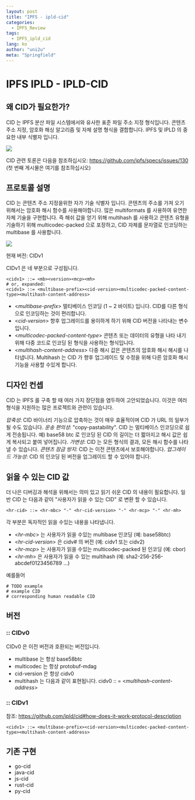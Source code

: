 ```yaml
---
layout: post
title: "IPFS - ipld-cid"
categories:
  - IPFS_Review
tags:
  - IPFS_ipld_cid
lang: ko
author: "uni2u"
meta: "Springfield"
---
```


# IPFS IPLD - IPLD-CID

## 왜 CID가 필요한가?

CID 는 IPFS 분산 파일 시스템에서와 유사한 표준 파일 주소 지정 형식입니다. 콘텐츠 주소 지정, 암호화 해싱 알고리즘 및 자체 설명 형식을 결합합니다. IPFS 및 IPLD 의 중요한 내부 식별자 입니다.

![](https://dominicsteil.files.wordpress.com/2017/02/2017-02-21-06_09_27-juan-benet_-enter-the-merkle-forest-youtube.png?w=648)

CID 관련 토론은 다음을 참조하십시오: https://github.com/ipfs/specs/issues/130 (첫 번째 게시물은 여기를 참조하십시오)

## 프로토콜 설명

CID 는 콘텐츠 주소 지정을위한 자가 기술 식별자 입니다. 콘텐츠의 주소를 가져 오기 위해서는 암호화 해시 함수를 사용해야합니다. 많은 multiformats 를 사용하여 유연한 자체 기술을 구현합니다. 즉 해쉬 값을 얻기 위해 multihash 를 사용하고 콘텐츠 유형을 기술하기 위해 multicodec-packed 으로 포장하고, CID 자체를 문자열로 인코딩하는 multibase 를 사용합니다.

![](https://image.slidesharecdn.com/20181120-distributedweb-181120212721/95/2018-11-20-distributed-web-23-638.jpg?cb=1542749305)

현재 버전: CIDv1

CIDv1 은 네 부분으로 구성됩니다.

```
<cidv1> ::= <mb><version><mcp><mh>
# or, expanded:
<cidv1> ::= <multibase-prefix><cid-version><multicodec-packed-content-type><multihash-content-address>
```

- <_multibase-prefix_> 멀티베이스 인코딩 (1 ~ 2 바이트) 입니다. CID를 다른 형식으로 인코딩하는 것이 편리합니다.
- <_cid-version_> 향후 업그레이드를 용이하게 하기 위해 CID 버전을 나타내는 변수입니다.
- <_multicodec-packed-content-type_> 콘텐츠 또는 데이터의 유형을 나타 내기 위해 다중 코드로 인코딩 된 형식을 사용하는 형식입니다.
- <_multihash-content-address_> 다중 해시 값은 콘텐츠의 암호화 해시 해시를 나타냅니다. Multihash 는 CID 가 향후 업그레이드 및 수정을 위해 다른 암호화 해시 기능을 사용할 수있게 합니다.

## 디자인 컨셉

CID 는 IPFS 를 구축 할 때 여러 가지 장단점을 염두하여 고안되었습니다. 이것은 여러 형식을 지원하는 많은 프로젝트와 관련이 있습니다.

_압축성_: CID 바이너리 기능으로 압축하는 것이 매우 효율적이며 CID 가 URL 의 일부가 될 수도 있습니다.
_운송 편의성_: "copy-pastability". CID 는 멀티베이스 인코딩으로 쉽게 전송됩니다. 예) base58 btc 로 인코딩 된 CID 의 길이는 더 짧아지고 해시 값은 쉽게 복사되고 붙여 넣어집니다.
_가변성_: CID 는 모든 형식의 결과, 모든 해시 함수를 나타낼 수 있습니다.
_콘텐츠 잠금 방지_: CID 는 이전 콘텐츠에서 보호해야합니다.
_업그레이드 가능성_: CID 의 인코딩 된 버전을 업그레이드 할 수 있어야 합니다.

## 읽을 수 있는 CID 값

더 나은 디버깅과 해석을 위해서는 의미 있고 읽기 쉬운 CID 의 내용이 필요합니다. 일반 CID 는 다음과 같이 "사용자가 읽을 수 있는 CID" 로 변환 할 수 있습니다.

`<hr-cid> ::= <hr-mbc> "-" <hr-cid-version> "-" <hr-mcp> "-" <hr-mh>`

각 부분은 독자적인 읽을 수있는 내용을 나타냅니다.

- <_hr-mbc_> 는 사용자가 읽을 수있는 multibase 인코딩 (예: base58btc)
- <_hr-cid-version_> 은 cidv# 의 버전 (예: cidv1 또는 cidv2)
- <_hr-mcp_> 는 사용자가 읽을 수있는 multicodec-packed 된 인코딩 (예: cbor)
- <_hr-mh_> 은 사용자가 읽을 수 있는 multihash (예: sha2-256-256-abcdef0123456789 ...)

예를들어

```
# TODO example
# example CID
# corresponding human readable CID
```

## 버전

### :: CIDv0

CIDv0 은 이전 버전과 호환되는 버전입니다.

- multibase 는 항상 base58btc
- multicodec 는 항상 protobuf-mdag
- cid-version 은 항상 cidv0
- multihash 는 다음과 같이 표현됩니다. cidv0 :: = <_multihash-content-address_>

### :: CIDv1

참조: https://github.com/ipld/cid#how-does-it-work-protocol-description

```
<cidv1> ::= <multibase-prefix><cid-version><multicodec-packed-content-type><multihash-content-address>
```

## 기존 구현

- go-cid
- java-cid
- js-cid
- rust-cid
- py-cid
